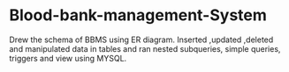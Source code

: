 # Blood-bank-management-System
Drew the schema of BBMS using ER diagram. Inserted ,updated ,deleted and manipulated data in tables and ran nested subqueries, simple queries, triggers and view using MYSQL. 
